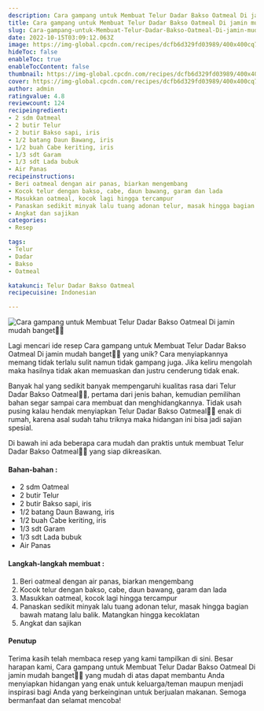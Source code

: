 ```yaml
---
description: Cara gampang untuk Membuat Telur Dadar Bakso Oatmeal Di jamin mudah banget"
title: Cara gampang untuk Membuat Telur Dadar Bakso Oatmeal Di jamin mudah banget
slug: Cara-gampang-untuk-Membuat-Telur-Dadar-Bakso-Oatmeal-Di-jamin-mudah-banget
date: 2022-10-15T03:09:12.063Z
image: https://img-global.cpcdn.com/recipes/dcfb6d329fd03989/400x400cq70/photo.jpg
hideToc: false
enableToc: true
enableTocContent: false
thumbnail: https://img-global.cpcdn.com/recipes/dcfb6d329fd03989/400x400cq70/photo.jpg
cover: https://img-global.cpcdn.com/recipes/dcfb6d329fd03989/400x400cq70/photo.jpg
author: admin
ratingvalue: 4.8
reviewcount: 124
recipeingredient:
- 2 sdm Oatmeal
- 2 butir Telur
- 2 butir Bakso sapi, iris
- 1/2 batang Daun Bawang, iris
- 1/2 buah Cabe keriting, iris
- 1/3 sdt Garam
- 1/3 sdt Lada bubuk
- Air Panas
recipeinstructions:
- Beri oatmeal dengan air panas, biarkan mengembang
- Kocok telur dengan bakso, cabe, daun bawang, garam dan lada
- Masukkan oatmeal, kocok lagi hingga tercampur
- Panaskan sedikit minyak lalu tuang adonan telur, masak hingga bagian bawah matang lalu balik. Matangkan hingga kecoklatan
- Angkat dan sajikan
categories:
- Resep

tags:
- Telur
- Dadar
- Bakso
- Oatmeal

katakunci: Telur Dadar Bakso Oatmeal
recipecuisine: Indonesian

---
```


![Cara gampang untuk Membuat Telur Dadar Bakso Oatmeal Di jamin mudah banget👩‍🍳](https://img-global.cpcdn.com/recipes/dcfb6d329fd03989/400x400cq70/photo.jpg)

Lagi mencari ide resep Cara gampang untuk Membuat Telur Dadar Bakso Oatmeal Di jamin mudah banget👩‍🍳 yang unik? Cara menyiapkannya memang tidak terlalu sulit namun tidak gampang juga. Jika keliru mengolah maka hasilnya tidak akan memuaskan dan justru cenderung tidak enak.

Banyak hal yang sedikit banyak mempengaruhi kualitas rasa dari Telur Dadar Bakso Oatmeal👩‍🍳, pertama dari jenis bahan, kemudian pemilihan bahan segar sampai cara membuat dan menghidangkannya. Tidak usah pusing kalau hendak menyiapkan Telur Dadar Bakso Oatmeal👩‍🍳 enak di rumah, karena asal sudah tahu triknya maka hidangan ini bisa jadi sajian spesial.

Di bawah ini ada beberapa cara mudah dan praktis untuk membuat Telur Dadar Bakso Oatmeal👩‍🍳 yang siap dikreasikan.

<!--inarticleads1-->

#### Bahan-bahan :

- 2 sdm Oatmeal
- 2 butir Telur
- 2 butir Bakso sapi, iris
- 1/2 batang Daun Bawang, iris
- 1/2 buah Cabe keriting, iris
- 1/3 sdt Garam
- 1/3 sdt Lada bubuk
- Air Panas

<!--inarticleads2-->

#### Langkah-langkah membuat :

1. Beri oatmeal dengan air panas, biarkan mengembang
1. Kocok telur dengan bakso, cabe, daun bawang, garam dan lada
1. Masukkan oatmeal, kocok lagi hingga tercampur
1. Panaskan sedikit minyak lalu tuang adonan telur, masak hingga bagian bawah matang lalu balik. Matangkan hingga kecoklatan
1. Angkat dan sajikan

#### Penutup

Terima kasih telah membaca resep yang kami tampilkan di sini. Besar harapan kami, Cara gampang untuk Membuat Telur Dadar Bakso Oatmeal Di jamin mudah banget👩‍🍳 yang mudah di atas dapat membantu Anda menyiapkan hidangan yang enak untuk keluarga/teman maupun menjadi inspirasi bagi Anda yang berkeinginan untuk berjualan makanan. Semoga bermanfaat dan selamat mencoba!